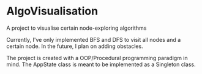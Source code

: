 # AlgoVisualisation
A project to visualise certain node-exploring algorithms

Currently, I've only implemented BFS and DFS to visit all nodes and a certain node. In the future, I plan on adding obstacles.

The project is created with a OOP/Procedural programming paradigm in mind. The AppState class is meant to be implemented as a Singleton class.
